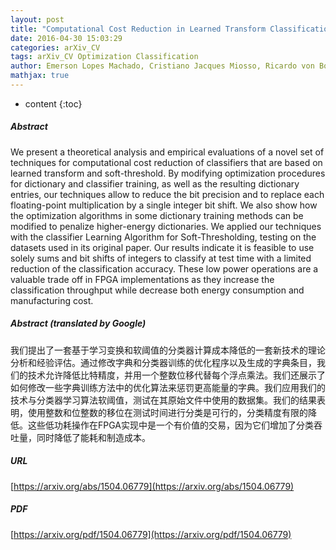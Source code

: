 ```yaml
---
layout: post
title: "Computational Cost Reduction in Learned Transform Classifications"
date: 2016-04-30 15:03:29
categories: arXiv_CV
tags: arXiv_CV Optimization Classification
author: Emerson Lopes Machado, Cristiano Jacques Miosso, Ricardo von Borries, Murilo Coutinho, Pedro de Azevedo Berger, Thiago Marques, Ricardo Pezzuol Jacobi
mathjax: true
---
```


* content
{:toc}

##### Abstract
We present a theoretical analysis and empirical evaluations of a novel set of techniques for computational cost reduction of classifiers that are based on learned transform and soft-threshold. By modifying optimization procedures for dictionary and classifier training, as well as the resulting dictionary entries, our techniques allow to reduce the bit precision and to replace each floating-point multiplication by a single integer bit shift. We also show how the optimization algorithms in some dictionary training methods can be modified to penalize higher-energy dictionaries. We applied our techniques with the classifier Learning Algorithm for Soft-Thresholding, testing on the datasets used in its original paper. Our results indicate it is feasible to use solely sums and bit shifts of integers to classify at test time with a limited reduction of the classification accuracy. These low power operations are a valuable trade off in FPGA implementations as they increase the classification throughput while decrease both energy consumption and manufacturing cost.

##### Abstract (translated by Google)
我们提出了一套基于学习变换和软阈值的分类器计算成本降低的一套新技术的理论分析和经验评估。通过修改字典和分类器训练的优化程序以及生成的字典条目，我们的技术允许降低比特精度，并用一个整数位移代替每个浮点乘法。我们还展示了如何修改一些字典训练方法中的优化算法来惩罚更高能量的字典。我们应用我们的技术与分类器学习算法软阈值，测试在其原始文件中使用的数据集。我们的结果表明，使用整数和位整数的移位在测试时间进行分类是可行的，分类精度有限的降低。这些低功耗操作在FPGA实现中是一个有价值的交易，因为它们增加了分类吞吐量，同时降低了能耗和制造成本。

##### URL
[https://arxiv.org/abs/1504.06779](https://arxiv.org/abs/1504.06779)

##### PDF
[https://arxiv.org/pdf/1504.06779](https://arxiv.org/pdf/1504.06779)

